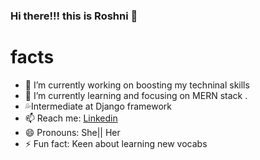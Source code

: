 ### Hi there!!! this is Roshni 👋

# facts

- 🔭 I’m currently working on boosting my techninal skills
- 🌱 I’m currently learning and focusing on MERN stack .
- :sweat_drops:Intermediate at Django framework
- 📫  Reach me: [Linkedin](https://www.linkedin.com/in/roshni-chauhan-0aa410185)
- 😄 Pronouns: She|| Her
- ⚡ Fun fact: Keen about learning new vocabs

